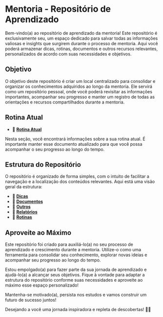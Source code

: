 # Mentoria - Repositório de Aprendizado

Bem-vindo(a) ao repositório de aprendizado da mentoria! Este repositório é exclusivamente seu, um espaço dedicado para salvar todas as informações valiosas e insights que surgirem durante o processo de mentoria. Aqui você poderá armazenar dicas, rotinas, documentos e outros recursos relevantes, personalizados de acordo com suas necessidades e objetivos.

## Objetivo

O objetivo deste repositório é criar um local centralizado para consolidar e organizar os conhecimentos adquiridos ao longo da mentoria. Ele servirá como um repositório pessoal, onde você poderá revisitar as informações importantes, acompanhar seu progresso e manter um registro de todas as orientações e recursos compartilhados durante a mentoria.

## Rotina Atual

- 📌 **[Rotina Atual](https://github.com/Diegiwg/Mentoria/blob/027775cc2f9ada2974a2e79664cd72dcbf9d02b5/rotinas/primeira-versao.md)**

Nesta seção, você encontrará informações sobre a sua rotina atual. É importante manter esse documento atualizado para que você possa acompanhar o seu progresso ao longo do tempo.

## Estrutura do Repositório

O repositório é organizado de forma simples, com o intuito de facilitar a navegação e a localização dos conteúdos relevantes. Aqui está uma visão geral da estrutura:

- 📁 **[Dicas](https://github.com/Diegiwg/Mentoria/tree/master/dicas)**
- 📁 **[Documentos](https://github.com/Diegiwg/Mentoria/tree/master/documentos)**
- 📁 **[Outros](https://github.com/Diegiwg/Mentoria/tree/master/outros)**
- 📁 **[Relatórios](https://github.com/Diegiwg/Mentoria/tree/master/relatorios)**
- 📁 **[Rotinas](https://github.com/Diegiwg/Mentoria/tree/master/rotinas)**

## Aproveite ao Máximo

Este repositório foi criado para auxiliá-lo(a) no seu processo de aprendizado e crescimento durante a mentoria. Utilize-o como uma ferramenta para consolidar seu conhecimento, explorar novas ideias e acompanhar seu progresso ao longo do tempo.

Estou empolgado(a) para fazer parte da sua jornada de aprendizado e ajudá-lo(a) a alcançar seus objetivos. Fique à vontade para adaptar a estrutura do repositório conforme suas necessidades e aproveite ao máximo esse espaço personalizado!

Mantenha-se motivado(a), persista nos estudos e vamos construir um futuro de sucesso juntos!

Desejando a você uma jornada inspiradora e repleta de descobertas! 🌟🚀

